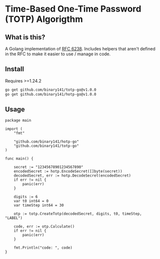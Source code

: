 # Time-Based One-Time Password (TOTP) Algorigthm

## What is this?
A Golang implementation of [RFC 6238](https://datatracker.ietf.org/doc/html/rfc6238). Includes helpers that aren't defined in the RFC to make it easier to use / manage in code.

## Install
Requires >=1.24.2

```sh
go get github.com/binary141/totp-go@v1.0.0
go get github.com/binary141/hotp-go@v1.0.0
```
## Usage
```golang
package main

import (
	"fmt"

	"github.com/binary141/hotp-go"
	"github.com/binary141/totp-go"
)

func main() {

	secret := "12345678901234567890"
	encodedSecret := hotp.EncodeSecret([]byte(secret))
	decodedSecret, err := hotp.DecodeSecret(encodedSecret)
	if err != nil {
		panic(err)
	}

	digits := 6
	var t0 int64 = 0
	var timeStep int64 = 30

	otp := totp.CreateTotp(decodedSecret, digits, t0, timeStep, "LABEL")

	code, err := otp.Calculate()
	if err != nil {
		panic(err)
	}

	fmt.Println("code: ", code)
}
```
